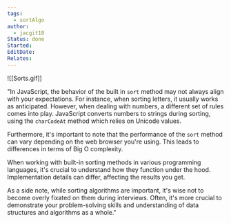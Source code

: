 ```yaml
---
tags:
  - sortAlgo
author:
  - jacgit18
Status: done
Started: 
EditDate: 
Relates:
---
```

![[Sorts.gif]]

"In JavaScript, the behavior of the built in `sort` method may not always align with your expectations. For instance, when sorting letters, it usually works as anticipated. However, when dealing with numbers, a different set of rules comes into play. JavaScript converts numbers to strings during sorting, using the `charCodeAt` method which relies on Unicode values.

Furthermore, it's important to note that the performance of the `sort` method can vary depending on the web browser you're using. This leads to differences in terms of Big O complexity.

When working with built-in sorting methods in various programming languages, it's crucial to understand how they function under the hood. Implementation details can differ, affecting the results you get.

As a side note, while sorting algorithms are important, it's wise not to become overly fixated on them during interviews. Often, it's more crucial to demonstrate your problem-solving skills and understanding of data structures and algorithms as a whole."

